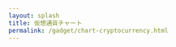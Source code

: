 ```yaml
---
layout: splash
title: 仮想通貨チャート
permalink: /gadget/chart-cryptocurrency.html
---
```

<div id="rate_pc" style="height:80vh;">
<!-- TradingView Widget BEGIN -->
<script type="text/javascript" src="https://s3.tradingview.com/tv.js"></script>
<script type="text/javascript">
new TradingView.widget({
  "autosize": true,
  "symbol": "BITFLYER:BTCJPY",
  "interval": "D",
  "timezone": "Asia/Tokyo",
  "theme": "Light",
  "style": "1",
  "locale": "ja",
  "toolbar_bg": "#f1f3f6",
  "enable_publishing": false,
  "withdateranges": true,
  "allow_symbol_change": true,
  "watchlist": [
    "BITFLYER:BTCJPY",
    "COINBASE:BTCUSD",
    "POLONIEX:XMRBTC",
    "COINBASE:ETHBTC",
    "POLONIEX:BCNBTC",
    "BITTREX:MONABTC",
    "BITFLYER:BCHBTC",
    "BITTREX:BTGBTC",
    "POLONIEX:LSKBTC",
    "POLONIEX:FCTBTC",
    "POLONIEX:REPBTC",
    "POLONIEX:ZECBTC",
    "POLONIEX:XEMBTC",
    "POLONIEX:LTCBTC",
    "POLONIEX:DASHBTC",
    "BITTREX:BCCBTC"
  ],
  "hideideas": true,
  "show_popup_button": true,
  "popup_width": "1200",
  "popup_height": "700",
  "referral_id": "3971"
});
</script>
<!-- TradingView Widget END -->
</div>
<div>
<!-- TradingView Widget BEGIN -->
<!--script type="text/javascript" src="https://s3.tradingview.com/external-embedding/embed-widget-market-overview.js">
{
  "showChart": true,
  "locale": "ja",
  "width": "100%",
  "height": "100%",
  "plotLineColorGrowing": "rgba(60, 188, 152, 1)",
  "plotLineColorFalling": "rgba(255, 74, 104, 1)",
  "gridLineColor": "rgba(233, 233, 234, 1)",
  "scaleFontColor": "rgba(218, 221, 224, 1)",
  "belowLineFillColorGrowing": "rgba(60, 188, 152, 0.05)",
  "belowLineFillColorFalling": "rgba(255, 74, 104, 0.05)",
  "symbolActiveColor": "rgba(242, 250, 254, 1)",
  "tabs": [
    {
      "title": "株式",
      "symbols": [
        {
          "s": "INDEX:SPX",
          "d": "S&P 500指数"
        },
        {
          "s": "INDEX:IUXX",
          "d": "ナスダック 100指数"
        },
        {
          "s": "INDEX:DOWI",
          "d": "ダウ工業株30種指数"
        },
        {
          "s": "INDEX:NKY",
          "d": "日経225"
        }
      ]
    },
    {
      "title": "貴金属",
      "symbols": [
        {
          "s": "FX_IDC:XAUJPY",
          "d": "Gold 1oz/Yen"
        },
        {
          "s": "FX_IDC:XPTJPY",
          "d": "Platinum 1oz/Yen"
        }
      ]
    },
    {
      "title": "FX",
      "symbols": [
        {
          "s": "FX:GBPUSD"
        },
        {
          "s": "FX:USDJPY"
        },
        {
          "s": "FX:EURJPY"
        },
        {
          "s": "FX:AUDJPY"
        },
        {
          "s": "FX:CADJPY"
        }
      ]
    },
    {
      "title": "仮想通貨",
      "symbols": [
        {
          "s": "BITFLYER:BCHBTC"
        },
        {
          "s": "BITFLYER:BTCJPY"
        },
        {
          "s": "BITTREX:MONABTC"
        }
      ]
    }
  ]
}
</script-->
<!-- TradingView Widget END -->
</div>
